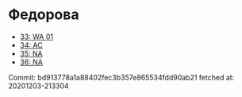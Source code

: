# Федорова
- [33: WA 01](33.md)
- [34: AC](34.md)
- [35: NA](35.md)
- [36: NA](36.md)

Commit: bd913778a1a88402fec3b357e865534fdd90ab21
 fetched at: 20201203-213304

